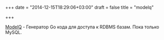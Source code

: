 +++
date = "2014-12-15T18:29:06+03:00"
draft = false
title = "modelq"

+++

<p><a href="https://github.com/mijia/modelq">ModelQ</a>&nbsp;- Генератор Go кода для доступа к&nbsp;RDBMS базам. Пока только MySQL.</p>

